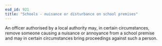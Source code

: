 ```yaml
---
esd_id: 921
title: "Schools - nuisance or disturbance on school premises"
---
```


An officer authorised by a local authority may, in certain circumstances, remove someone causing a nuisance or annoyance from a school premise and may in certain circumstances bring proceedings against such a person.

